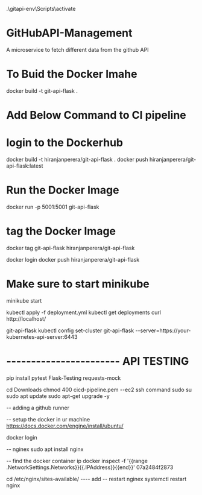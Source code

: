 .\gitapi-env\Scripts\activate

# GitHubAPI-Management
A microservice to fetch different data from the github API

# To Buid the Docker Imahe
docker build -t git-api-flask .

# Add Below Command to CI pipeline
# login to the Dockerhub

docker build -t hiranjanperera/git-api-flask .
docker push hiranjanperera/git-api-flask:latest  

# Run the Docker Image
docker run -p 5001:5001 git-api-flask



# tag the Docker Image
docker tag git-api-flask hiranjanperera/git-api-flask

docker login
docker push hiranjanperera/git-api-flask

# Make sure to start minikube 
minikube start

kubectl apply -f deployment.yml
kubectl get deployments
curl http://localhost/

git-api-flask
kubectl config set-cluster git-api-flask --server=https://your-kubernetes-api-server:6443


# ----------------------- API TESTING 
pip install pytest Flask-Testing requests-mock


cd Downloads
chmod 400 cicd-pipeline.pem
--ec2 ssh command
sudo su
sudo apt update
sudo apt-get upgrade -y

-- adding a github runner

-- setup the docker in ur machine
https://docs.docker.com/engine/install/ubuntu/

docker login 

-- nginex 
sudo apt install nginx

-- find the docker container ip
docker inspect -f '{{range .NetworkSettings.Networks}}{{.IPAddress}}{{end}}' 07a2484f2873

cd /etc/nginx/sites-available/
---- add
-- restart nginex
systemctl restart nginx